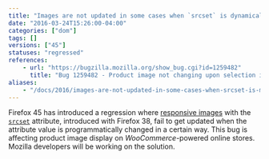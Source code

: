 ```yaml
---
title: "Images are not updated in some cases when `srcset` is dynamically changed"
date: "2016-03-24T15:26:00-04:00"
categories: ["dom"]
tags: []
versions: ["45"]
statuses: "regressed"
references:
    - url: "https://bugzilla.mozilla.org/show_bug.cgi?id=1259482"
      title: "Bug 1259482 - Product image not changing upon selection in Woocommerce/Wordpress"
aliases:
    - "/docs/2016/images-are-not-updated-in-some-cases-when-srcset-is-modified/"
---
```

Firefox 45 has introduced a regression where [responsive images](https://developer.mozilla.org/en-US/Learn/HTML/Multimedia_and_embedding/Responsive_images) with the [`srcset`](https://developer.mozilla.org/en-US/docs/Web/HTML/Element/img#attr-srcset) attribute, introduced with Firefox 38, fail to get updated when the attribute value is programmatically changed in a certain way. This bug is affecting product image display on *WooCommerce*-powered online stores. Mozilla developers will be working on the solution.
